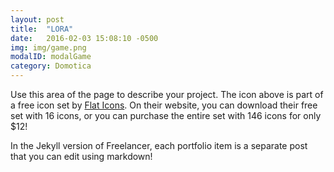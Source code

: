 ```yaml
---
layout: post
title:  "LORA"
date:   2016-02-03 15:08:10 -0500
img: img/game.png
modalID: modalGame
category: Domotica
---
```

Use this area of the page to describe your project. The icon above is part of a free icon set by [Flat Icons][flat-icons-link]. On their website, you can download their free set with 16 icons, or you can purchase the entire set with 146 icons for only $12!

In the Jekyll version of Freelancer, each portfolio item is a separate post that you can edit using markdown!

[flat-icons-link]: https://sellfy.com/p/8Q9P/jV3VZ/
